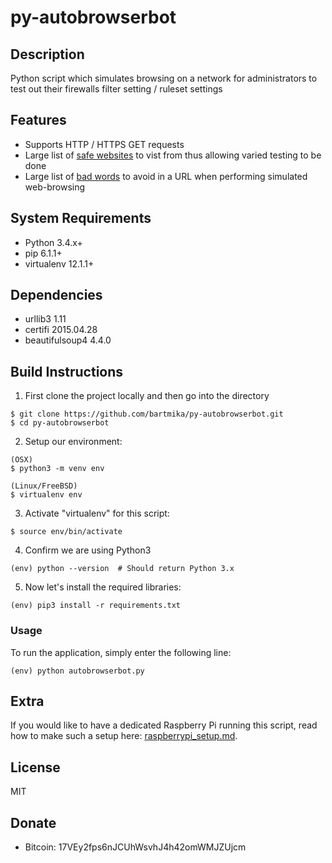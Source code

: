 # py-autobrowserbot
## Description
Python script which simulates browsing on a network for administrators to test out their firewalls filter setting / ruleset settings


## Features
* Supports HTTP / HTTPS GET requests
* Large list of [safe websites](safe_websites.json) to vist from thus allowing varied testing to be done
* Large list of [bad words](bad_words.json) to avoid in a URL when performing simulated web-browsing


## System Requirements
* Python 3.4.x+
* pip 6.1.1+
* virtualenv 12.1.1+


## Dependencies
* urllib3 1.11
* certifi 2015.04.28
* beautifulsoup4 4.4.0

## Build Instructions
1. First clone the project locally and then go into the directory
```
$ git clone https://github.com/bartmika/py-autobrowserbot.git
$ cd py-autobrowserbot
```

2. Setup our environment:
```
(OSX)
$ python3 -m venv env

(Linux/FreeBSD)
$ virtualenv env
```

3. Activate "virtualenv" for this script:
```
$ source env/bin/activate
```

4. Confirm we are using Python3
```
(env) python --version  # Should return Python 3.x
```

5. Now let's install the required libraries:
```
(env) pip3 install -r requirements.txt
```

### Usage
To run the application, simply enter the following line:
```
(env) python autobrowserbot.py
```

## Extra
If you would like to have a dedicated Raspberry Pi running this script, read how to make such a setup here:  [raspberrypi_setup.md](raspberrypi_setup.md).

## License
MIT


## Donate
* Bitcoin: 17VEy2fps6nJCUhWsvhJ4h42omWMJZUjcm
